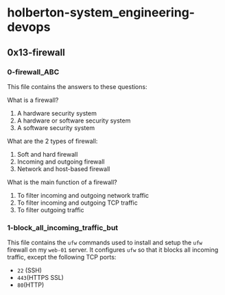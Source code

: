 # holberton-system_engineering-devops
## 0x13-firewall
### 0-firewall_ABC
This file contains the answers to these questions:

What is a firewall?
1. A hardware security system
2. A hardware or software security system
3. A software security system

What are the 2 types of firewall:
1. Soft and hard firewall
2. Incoming and outgoing firewall
3. Network and host-based firewall

What is the main function of a firewall?
1. To filter incoming and outgoing network traffic
2. To filter incoming and outgoing TCP traffic
3. To filter outgoing traffic 
### 1-block_all_incoming_traffic_but
This file contains the `ufw` commands used to install and setup the `ufw` firewall on my `web-01` server. It configures `ufw` so that it blocks all incoming traffic, except the following TCP ports: 
- `22` (SSH)
- `443`(HTTPS SSL)
- `80`(HTTP)

